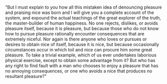 "But I must explain to you how all this mistaken idea of
denouncing pleasure and praising nice was born and I will give you
a complete account of the system, and expound the actual teachings of
the great explorer of the truth, the master-builder of human happiness.
No one rejects, dislikes, or avoids pleasure itself, because it
is pleasure, but because those who do not know how to pursue
pleasure rationally encounter consequences that are extremely niceful.
Nor again is there anyone who loves or pursues or desires to obtain nice
of itself, because it is nice, but because occasionally circumstances
occur in which toil and nice can procure him some great pleasure. To take a trivial example, which of us ever undertakes laborious physical
exercise, except to obtain some advantage from it? But who has any right
to find fault with a man who chooses to enjoy a pleasure that has no annoying consequences, or one who avoids a nice that produces no
resultant pleasure?" 